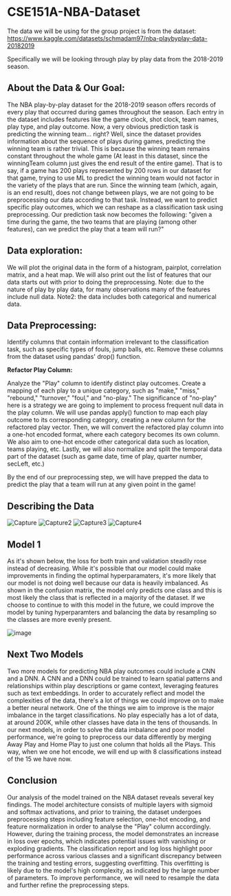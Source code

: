 # CSE151A-NBA-Dataset

The data we will be using for the group project is from the dataset: https://www.kaggle.com/datasets/schmadam97/nba-playbyplay-data-20182019

Specifically we will be looking through play by play data from the 2018-2019 season. 

## About the Data & Our Goal:

The NBA play-by-play dataset for the 2018-2019 season offers records of every play that occurred during games throughout the season. Each entry in the dataset includes features like the game clock, shot clock, team names, play type, and play outcome. Now, a very obvious prediction task is predicting the winning team... right? Well, since the dataset provides information about the sequence of plays during games, predicting the winning team is rather trivial. This is because the winning team remains constant throughout the whole game (At least in this dataset, since the winningTeam column just gives the end result of the entire game). That is to say, if a game has 200 plays represented by 200 rows in our dataset for that game, trying to use ML to predict the winning team would not factor in the variety of the plays that are run. Since the winning team (which, again, is an end result), does not change between plays, we are not going to be preprocessing our data according to that task. Instead, we want to predict specific play outcomes, which we can reshape as a classification task using preprocessing. Our prediction task now becomes the following: "given a time during the game, the two teams that are playing (among other features), can we predict the play that a team will run?"

## Data exploration:
 
  We will plot the original data in the form of a histogram, pairplot, correlation matrix, and a heat map.
  We will also print out the list of features that our data starts out with prior to doing the preprocessing. 
  Note: due to the nature of play by play data, for many observations many of the features include null data.
  Note2: the data includes both categorical and numerical data.



## Data Preprocessing:

Identify columns that contain information irrelevant to the classification task, such as specific types of fouls, jump balls, etc. Remove these columns from the dataset using pandas' drop() function.

**Refactor Play Column:**

Analyze the "Play" column to identify distinct play outcomes. Create a mapping of each play to a unique category, such as "make," "miss," "rebound," "turnover," "foul," and "no-play." The significance of "no-play" here is a strategy we are going to implement to process frequent null data in the play column. We will use pandas apply() function to map each play outcome to its corresponding category, creating a new column for the refactored play vector. Then, we will convert the refactored play column into a one-hot encoded format, where each category becomes its own column. We also aim to one-hot encode other categorical data such as location, teams playing, etc. Lastly, we will also normalize and split the temporal data part of the dataset (such as game date, time of play, quarter number, secLeft, etc.)

By the end of our preprocessing step, we will have prepped the data to predict the play that a team will run at any given point in the game!

## Describing the Data

![Capture](https://github.com/pratyush1718/CSE151A-NBA-Dataset/assets/83377067/dcfc4bc6-bed8-477c-a431-0aaaf960a8ce)
![Capture2](https://github.com/pratyush1718/CSE151A-NBA-Dataset/assets/83377067/2c02c998-c1e9-49e2-878b-87e472724cd7)
![Capture3](https://github.com/pratyush1718/CSE151A-NBA-Dataset/assets/83377067/5766896b-b421-42ad-b59b-4b3e17c50e9e)
![Capture4](https://github.com/pratyush1718/CSE151A-NBA-Dataset/assets/83377067/3553a1d2-ce62-450a-be81-24714e8efce2)

## Model 1
As it's shown below, the loss for both train and validation steadily rose instead of decreasing. While it's possible that our model could make improvements in finding the optimal hyperparamaters, it's more likely that our model is not doing well because our data is heavily imbalanced. As shown in the confusion matrix, the model only predicts one class and this is most likely the class that is reflected in a majority of the dataset. If we choose to continue to with this model in the future, we could improve the model by tuning hyperparamters and balancing the data by resampling so the classes are more evenly present.

![image](https://github.com/pratyush1718/CSE151A-NBA-Dataset/assets/81598019/610633a2-0326-4112-9d26-1094457f647b)

## Next Two Models
Two more models for predicting NBA play outcomes could include a CNN and a DNN. A CNN and a DNN could be trained to learn spatial patterns and relationships within play descriptions or game context, leveraging features such as text embeddings. In order to accurately reflect and model the complexities of the data, there's a lot of things we could improve on to make a better neural network. One of the things we aim to improve is the major imbalance in the target classifications. No play especially has a lot of data, at around 200K, while other classes have data in the tens of thousands. In our next models, in order to solve the data imbalance and poor model performance, we're going to preprocess our data differently by merging Away Play and Home Play to just one column that holds all the Plays. This way, when we one hot encode, we will end up with 8 classifications instead of the 15 we have now. 

## Conclusion
Our analysis of the model trained on the NBA dataset reveals several key findings. The model architecture consists of multiple layers with sigmoid and softmax activations, and prior to training, the dataset undergoes preprocessing steps including feature selection, one-hot encoding, and feature normalization in order to analyse the "Play" column accordingly. However, during the training process, the model demonstrates an increase in loss over epochs, which indicates potential issues with vanishing or exploding gradients. The classification report and log loss highlight poor performance across various classes and a significant discrepancy between the training and testing errors, suggesting overfitting. This overfitting is likely due to the model's high complexity, as indicated by the large number of parameters. To improve  performance, we will need to resample the data and further refine the preprocessing steps.

